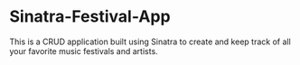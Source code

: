 # Sinatra-Festival-App

This is a CRUD application built using Sinatra to create and keep track of all
your favorite music festivals and artists.
